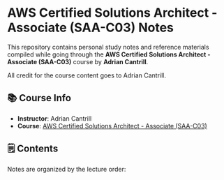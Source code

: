 # AWS Certified Solutions Architect - Associate (SAA-C03) Notes

This repository contains personal study notes and reference materials compiled while going through the **AWS Certified Solutions Architect - Associate (SAA-C03)** course by **Adrian Cantrill**.

All credit for the course content goes to Adrian Cantrill.

## 📚 Course Info
- **Instructor**: Adrian Cantrill
- **Course**: [AWS Certified Solutions Architect - Associate (SAA-C03)](https://learn.cantrill.io)  

## 🗒️ Contents
Notes are organized by the lecture order:

